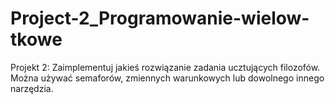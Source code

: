 # Project-2_Programowanie-wielow-tkowe
Projekt 2:
Zaimplementuj jakieś rozwiązanie zadania ucztujących filozofów. Można używać semaforów, zmiennych warunkowych lub dowolnego innego narzędzia.
